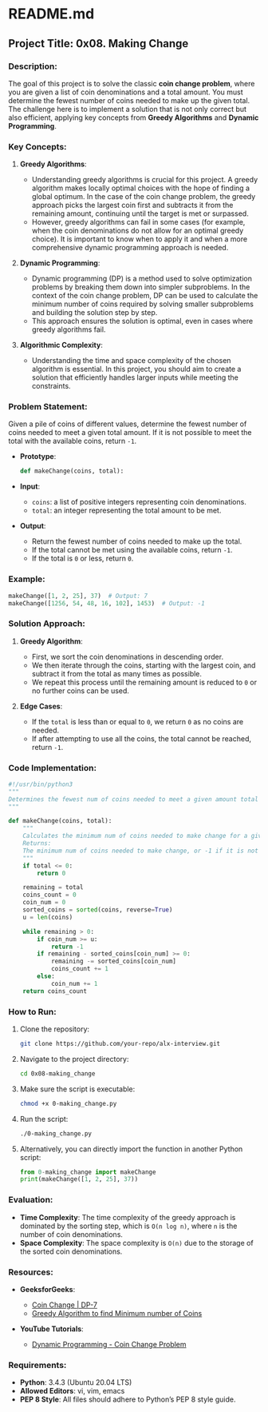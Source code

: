 # README.md

## Project Title: 0x08. Making Change

### Description:
The goal of this project is to solve the classic **coin change problem**, where you are given a list of coin denominations and a total amount. You must determine the fewest number of coins needed to make up the given total. The challenge here is to implement a solution that is not only correct but also efficient, applying key concepts from **Greedy Algorithms** and **Dynamic Programming**.

### Key Concepts:

1. **Greedy Algorithms**:
   - Understanding greedy algorithms is crucial for this project. A greedy algorithm makes locally optimal choices with the hope of finding a global optimum. In the case of the coin change problem, the greedy approach picks the largest coin first and subtracts it from the remaining amount, continuing until the target is met or surpassed.
   - However, greedy algorithms can fail in some cases (for example, when the coin denominations do not allow for an optimal greedy choice). It is important to know when to apply it and when a more comprehensive dynamic programming approach is needed.

2. **Dynamic Programming**:
   - Dynamic programming (DP) is a method used to solve optimization problems by breaking them down into simpler subproblems. In the context of the coin change problem, DP can be used to calculate the minimum number of coins required by solving smaller subproblems and building the solution step by step.
   - This approach ensures the solution is optimal, even in cases where greedy algorithms fail.

3. **Algorithmic Complexity**:
   - Understanding the time and space complexity of the chosen algorithm is essential. In this project, you should aim to create a solution that efficiently handles larger inputs while meeting the constraints.

### Problem Statement:

Given a pile of coins of different values, determine the fewest number of coins needed to meet a given total amount. If it is not possible to meet the total with the available coins, return `-1`.

- **Prototype**:
  ```python
  def makeChange(coins, total):
  ```
- **Input**:
  - `coins`: a list of positive integers representing coin denominations.
  - `total`: an integer representing the total amount to be met.
  
- **Output**:
  - Return the fewest number of coins needed to make up the total.
  - If the total cannot be met using the available coins, return `-1`.
  - If the total is `0` or less, return `0`.

### Example:

```python
makeChange([1, 2, 25], 37)  # Output: 7
makeChange([1256, 54, 48, 16, 102], 1453)  # Output: -1
```

### Solution Approach:

1. **Greedy Algorithm**:
   - First, we sort the coin denominations in descending order.
   - We then iterate through the coins, starting with the largest coin, and subtract it from the total as many times as possible.
   - We repeat this process until the remaining amount is reduced to `0` or no further coins can be used.

2. **Edge Cases**:
   - If the `total` is less than or equal to `0`, we return `0` as no coins are needed.
   - If after attempting to use all the coins, the total cannot be reached, return `-1`.

### Code Implementation:

```python
#!/usr/bin/python3
"""
Determines the fewest num of coins needed to meet a given amount total
"""

def makeChange(coins, total):
    """
    Calculates the minimum num of coins needed to make change for a given total
    Returns:
    The minimum num of coins needed to make change, or -1 if it is not possible
    """
    if total <= 0:
        return 0

    remaining = total
    coins_count = 0
    coin_num = 0
    sorted_coins = sorted(coins, reverse=True)
    u = len(coins)

    while remaining > 0:
        if coin_num >= u:
            return -1
        if remaining - sorted_coins[coin_num] >= 0:
            remaining -= sorted_coins[coin_num]
            coins_count += 1
        else:
            coin_num += 1
    return coins_count
```

### How to Run:

1. Clone the repository:
   ```bash
   git clone https://github.com/your-repo/alx-interview.git
   ```

2. Navigate to the project directory:
   ```bash
   cd 0x08-making_change
   ```

3. Make sure the script is executable:
   ```bash
   chmod +x 0-making_change.py
   ```

4. Run the script:
   ```bash
   ./0-making_change.py
   ```

5. Alternatively, you can directly import the function in another Python script:
   ```python
   from 0-making_change import makeChange
   print(makeChange([1, 2, 25], 37))
   ```

### Evaluation:

- **Time Complexity**: The time complexity of the greedy approach is dominated by the sorting step, which is `O(n log n)`, where `n` is the number of coin denominations.
- **Space Complexity**: The space complexity is `O(n)` due to the storage of the sorted coin denominations.

### Resources:

- **GeeksforGeeks**:
  - [Coin Change | DP-7](https://www.geeksforgeeks.org/coin-change-dp-7/)
  - [Greedy Algorithm to find Minimum number of Coins](https://www.geeksforgeeks.org/greedy-algorithm-to-find-minimum-number-of-coins/)
  
- **YouTube Tutorials**:
  - [Dynamic Programming - Coin Change Problem](https://www.youtube.com/watch?v=frJ3R-G1yD4)

### Requirements:

- **Python**: 3.4.3 (Ubuntu 20.04 LTS)
- **Allowed Editors**: vi, vim, emacs
- **PEP 8 Style**: All files should adhere to Python’s PEP 8 style guide.
